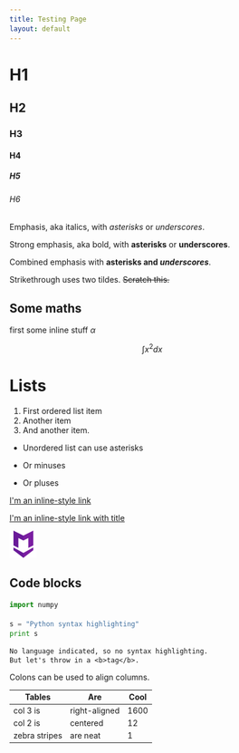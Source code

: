 ```yaml
---
title: Testing Page
layout: default
---
```


# H1

## H2

### H3

#### H4

##### H5

###### H6


Emphasis, aka italics, with *asterisks* or _underscores_.

Strong emphasis, aka bold, with **asterisks** or __underscores__.

Combined emphasis with **asterisks and _underscores_**.

Strikethrough uses two tildes. ~~Scratch this.~~

## Some maths

first some inline stuff $\alpha$

$$ \int x^2 dx $$

# Lists

1. First ordered list item
2. Another item
4. And another item.

* Unordered list can use asterisks
- Or minuses
+ Or pluses

[I'm an inline-style link](https://www.google.com)

[I'm an inline-style link with title](https://www.google.com "Google's Homepage")


![alt text](https://github.com/adam-p/markdown-here/raw/master/src/common/images/icon48.png "Logo Title Text 1")

## Code blocks

 
```python
import numpy

s = "Python syntax highlighting"
print s
```
 
```
No language indicated, so no syntax highlighting. 
But let's throw in a <b>tag</b>.
```

Colons can be used to align columns.

| Tables        | Are           | Cool  |
| ------------- | ------------- | ----- |
| col 3 is      | right-aligned | 1600  |
| col 2 is      | centered      |   12  |
| zebra stripes | are neat      |    1  |


